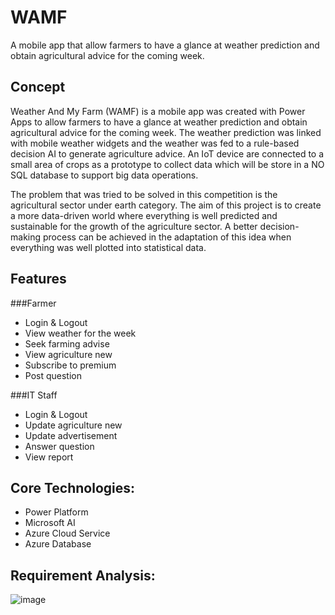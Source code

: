 # WAMF
A mobile app that allow farmers to have a glance at weather prediction and obtain agricultural advice for the coming week.

## Concept
Weather And My Farm (WAMF) is a mobile app was created with Power Apps to allow farmers to have a glance at weather prediction and obtain agricultural advice for the coming week. The weather prediction was linked with mobile weather widgets and the weather was fed to a rule-based decision AI to generate agriculture advice. An IoT device are connected to a small area of crops as a prototype to collect data which will be store in a NO SQL database to support big data operations. 

The problem that was tried to be solved in this competition is the agricultural sector under earth category. The aim of this project is to create a more data-driven world where everything is well predicted and sustainable for the growth of the agriculture sector. A better decision-making process can be achieved in the adaptation of this idea when everything was well plotted into statistical data. 

## Features
###Farmer 
- Login & Logout 
- View weather for the week 
- Seek farming advise 
- View agriculture new 
- Subscribe to premium 
- Post question 

###IT Staff 
- Login & Logout  
- Update agriculture new 
- Update advertisement 
- Answer question 
- View report 

## Core Technologies:
- Power Platform
- Microsoft AI
- Azure Cloud Service
- Azure Database

## Requirement Analysis:
![image](https://user-images.githubusercontent.com/61375431/141605082-23788dab-3d1e-43b7-9f85-0cf86a1cd66e.png)
